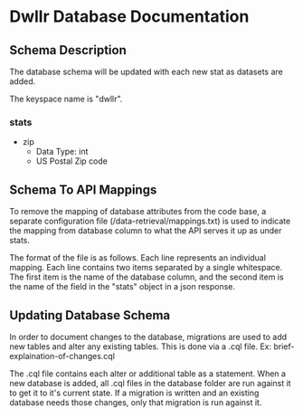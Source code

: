 # Dwllr Database Documentation


## Schema Description

The database schema will be updated with each new stat as datasets are added. 

The keyspace name is "dwllr".

###  stats
+ zip 
    - Data Type: int
    - US Postal Zip code


## Schema To API Mappings

To remove the mapping of database attributes from the code base, a separate configuration file (/data-retrieval/mappings.txt) is used to indicate the mapping from database column to what the API serves it up as under stats.

The format of the file is as follows. Each line represents an individual mapping. Each line contains two items separated by a single whitespace. The first item is the name of the database column, and the second item is the name of the field in the "stats" object in a json response.

## Updating Database Schema

In order to document changes to the database, migrations are used to add new tables and alter any existing tables. This is done via a .cql file. Ex: brief-explaination-of-changes.cql

The .cql file contains each alter or additional table as a statement. When a new database is added, all .cql files in the database folder are run against it to get it to it's current state. If a migration is written and an existing database needs those changes, only that migration is run against it. 


